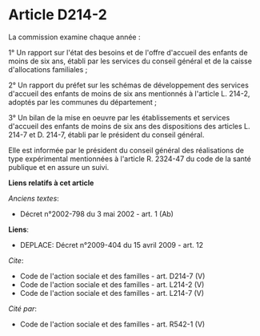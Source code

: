 # Article D214-2

La commission examine chaque année : 

1° Un rapport sur l'état des besoins et de l'offre d'accueil des enfants de moins de six ans, établi par les services du
conseil général et de la caisse d'allocations familiales ; 

2° Un rapport du préfet sur les schémas de développement des services d'accueil des enfants de moins de six ans mentionnés à
l'article L. 214-2, adoptés par les communes du département ; 

3° Un bilan de la mise en oeuvre par les établissements et services d'accueil des enfants de moins de six ans des
dispositions des articles L. 214-7 et D. 214-7, établi par le président du conseil général. 

Elle est informée par le président du conseil général des réalisations de type expérimental mentionnées à l'article R.
2324-47 du code de la santé publique et en assure un suivi.

**Liens relatifs à cet article**

_Anciens textes_:

  - Décret n°2002-798 du 3 mai 2002 - art. 1 (Ab)

**Liens**:

  - DEPLACE: Décret n°2009-404 du 15 avril 2009 - art. 12

_Cite_:

  - Code de l'action sociale et des familles - art. D214-7 (V)
  - Code de l'action sociale et des familles - art. L214-2 (V)
  - Code de l'action sociale et des familles - art. L214-7 (V)

_Cité par_:

  - Code de l'action sociale et des familles - art. R542-1 (V)
